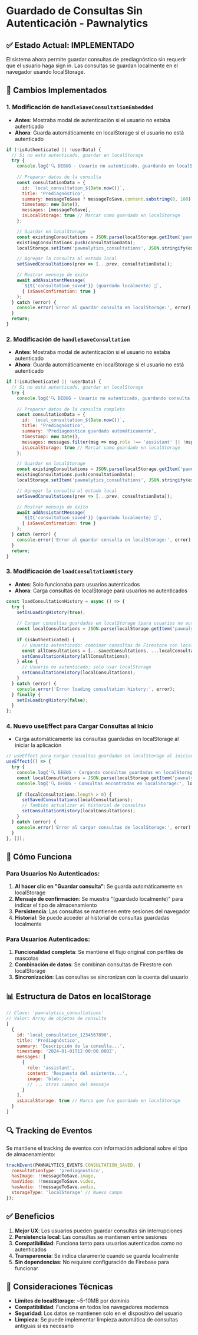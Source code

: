 # Guardado de Consultas Sin Autenticación - Pawnalytics

## ✅ Estado Actual: IMPLEMENTADO

El sistema ahora permite guardar consultas de prediagnóstico sin requerir que el usuario haga sign in. Las consultas se guardan localmente en el navegador usando localStorage.

## 🔧 Cambios Implementados

### 1. **Modificación de `handleSaveConsultationEmbedded`**
- **Antes**: Mostraba modal de autenticación si el usuario no estaba autenticado
- **Ahora**: Guarda automáticamente en localStorage si el usuario no está autenticado

```javascript
if (!isAuthenticated || !userData) {
  // Si no está autenticado, guardar en localStorage
  try {
    console.log('🔍 DEBUG - Usuario no autenticado, guardando en localStorage');
    
    // Preparar datos de la consulta
    const consultationData = {
      id: `local_consultation_${Date.now()}`,
      title: 'Prediagnóstico',
      summary: messageToSave ? messageToSave.content.substring(0, 100) + '...' : 'Prediagnóstico guardado automáticamente',
      timestamp: new Date(),
      messages: [messageToSave],
      isLocalStorage: true // Marcar como guardado en localStorage
    };

    // Guardar en localStorage
    const existingConsultations = JSON.parse(localStorage.getItem('pawnalytics_consultations') || '[]');
    existingConsultations.push(consultationData);
    localStorage.setItem('pawnalytics_consultations', JSON.stringify(existingConsultations));

    // Agregar la consulta al estado local
    setSavedConsultations(prev => [...prev, consultationData]);

    // Mostrar mensaje de éxito
    await addAssistantMessage(
      `${t('consultation_saved')} (guardado localmente) 🐾`,
      { isSaveConfirmation: true }
    );
  } catch (error) {
    console.error('Error al guardar consulta en localStorage:', error);
  }
  return;
}
```

### 2. **Modificación de `handleSaveConsultation`**
- **Antes**: Mostraba modal de autenticación si el usuario no estaba autenticado
- **Ahora**: Guarda automáticamente en localStorage si el usuario no está autenticado

```javascript
if (!isAuthenticated || !userData) {
  // Si no está autenticado, guardar en localStorage
  try {
    console.log('🔍 DEBUG - Usuario no autenticado, guardando consulta completa en localStorage');
    
    // Preparar datos de la consulta completa
    const consultationData = {
      id: `local_consultation_${Date.now()}`,
      title: 'Prediagnóstico',
      summary: 'Prediagnóstico guardado automáticamente',
      timestamp: new Date(),
      messages: messages.filter(msg => msg.role !== 'assistant' || !msg.isAnalysisResult),
      isLocalStorage: true // Marcar como guardado en localStorage
    };

    // Guardar en localStorage
    const existingConsultations = JSON.parse(localStorage.getItem('pawnalytics_consultations') || '[]');
    existingConsultations.push(consultationData);
    localStorage.setItem('pawnalytics_consultations', JSON.stringify(existingConsultations));

    // Agregar la consulta al estado local
    setSavedConsultations(prev => [...prev, consultationData]);

    // Mostrar mensaje de éxito
    await addAssistantMessage(
      `${t('consultation_saved')} (guardado localmente) 🐾`,
      { isSaveConfirmation: true }
    );
  } catch (error) {
    console.error('Error al guardar consulta en localStorage:', error);
  }
  return;
}
```

### 3. **Modificación de `loadConsultationHistory`**
- **Antes**: Solo funcionaba para usuarios autenticados
- **Ahora**: Carga consultas de localStorage para usuarios no autenticados

```javascript
const loadConsultationHistory = async () => {
  try {
    setIsLoadingHistory(true);
    
    // Cargar consultas guardadas en localStorage (para usuarios no autenticados)
    const localConsultations = JSON.parse(localStorage.getItem('pawnalytics_consultations') || '[]');
    
    if (isAuthenticated) {
      // Usuario autenticado: combinar consultas de Firestore con localStorage
      const allConsultations = [...savedConsultations, ...localConsultations];
      setConsultationHistory(allConsultations);
    } else {
      // Usuario no autenticado: solo usar localStorage
      setConsultationHistory(localConsultations);
    }
  } catch (error) {
    console.error('Error loading consultation history:', error);
  } finally {
    setIsLoadingHistory(false);
  }
};
```

### 4. **Nuevo useEffect para Cargar Consultas al Inicio**
- Carga automáticamente las consultas guardadas en localStorage al iniciar la aplicación

```javascript
// useEffect para cargar consultas guardadas en localStorage al iniciar la aplicación
useEffect(() => {
  try {
    console.log('🔍 DEBUG - Cargando consultas guardadas en localStorage...');
    const localConsultations = JSON.parse(localStorage.getItem('pawnalytics_consultations') || '[]');
    console.log('🔍 DEBUG - Consultas encontradas en localStorage:', localConsultations.length);
    
    if (localConsultations.length > 0) {
      setSavedConsultations(localConsultations);
      // También actualizar el historial de consultas
      setConsultationHistory(localConsultations);
    }
  } catch (error) {
    console.error('Error al cargar consultas de localStorage:', error);
  }
}, []);
```

## 🚀 Cómo Funciona

### Para Usuarios No Autenticados:
1. **Al hacer clic en "Guardar consulta"**: Se guarda automáticamente en localStorage
2. **Mensaje de confirmación**: Se muestra "(guardado localmente)" para indicar el tipo de almacenamiento
3. **Persistencia**: Las consultas se mantienen entre sesiones del navegador
4. **Historial**: Se puede acceder al historial de consultas guardadas localmente

### Para Usuarios Autenticados:
1. **Funcionalidad completa**: Se mantiene el flujo original con perfiles de mascotas
2. **Combinación de datos**: Se combinan consultas de Firestore con localStorage
3. **Sincronización**: Las consultas se sincronizan con la cuenta del usuario

## 📊 Estructura de Datos en localStorage

```javascript
// Clave: 'pawnalytics_consultations'
// Valor: Array de objetos de consulta
[
  {
    id: 'local_consultation_1234567890',
    title: 'Prediagnóstico',
    summary: 'Descripción de la consulta...',
    timestamp: '2024-01-01T12:00:00.000Z',
    messages: [
      {
        role: 'assistant',
        content: 'Respuesta del asistente...',
        image: 'blob:...',
        // ... otros campos del mensaje
      }
    ],
    isLocalStorage: true // Marca que fue guardado en localStorage
  }
]
```

## 🔍 Tracking de Eventos

Se mantiene el tracking de eventos con información adicional sobre el tipo de almacenamiento:

```javascript
trackEvent(PAWNALYTICS_EVENTS.CONSULTATION_SAVED, {
  consultationType: 'prediagnostico',
  hasImage: !!messageToSave.image,
  hasVideo: !!messageToSave.video,
  hasAudio: !!messageToSave.audio,
  storageType: 'localStorage' // Nuevo campo
});
```

## ✅ Beneficios

1. **Mejor UX**: Los usuarios pueden guardar consultas sin interrupciones
2. **Persistencia local**: Las consultas se mantienen entre sesiones
3. **Compatibilidad**: Funciona tanto para usuarios autenticados como no autenticados
4. **Transparencia**: Se indica claramente cuando se guarda localmente
5. **Sin dependencias**: No requiere configuración de Firebase para funcionar

## 🔧 Consideraciones Técnicas

- **Límites de localStorage**: ~5-10MB por dominio
- **Compatibilidad**: Funciona en todos los navegadores modernos
- **Seguridad**: Los datos se mantienen solo en el dispositivo del usuario
- **Limpieza**: Se puede implementar limpieza automática de consultas antiguas si es necesario
